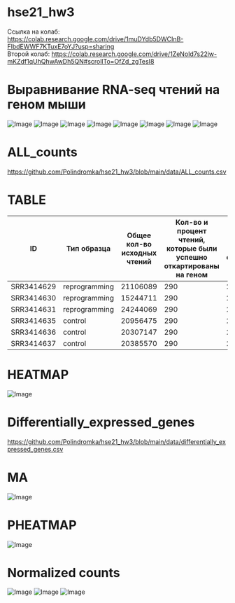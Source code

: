 # hse21_hw3

Ссылка на колаб:
https://colab.research.google.com/drive/1muDYdb5DWCInB-FlbdEWWF7KTuxE7oYJ?usp=sharing \
Второй колаб:
https://colab.research.google.com/drive/1ZeNoId7s22iw-mKZdf1qUhQhwAwDh5QN#scrollTo=OfZd_zgTesI8
# Выравнивание RNA-seq чтений на геном мыши
![Image](images/general_statistics.png)
![Image](images/fastqc_sequence_counts_plot.png)
![Image](images/fastqc_per_base_sequence_quality_plot.png)
![Image](images/fastqc_per_sequence_quality_scores_plot.png)
![Image](images/fastqc_per_base_sequence_quality_plot.png)
![Image](images/fastqc_per_sequence_gc_content_plot.png)
![Image](images/fastqc_sequence_duplication_levels_plot.png)
![Image](images/fastqc-status-check-heatmap.png)

# ALL_counts
https://github.com/Polindromka/hse21_hw3/blob/main/data/ALL_counts.csv
# TABLE
ID | Тип образца | Общее кол-во исходных чтений | Кол-во и процент чтений, которые были успешно откартированы на геном | Кол-во и процент уникально откартированных чтений | Общее кол-во чтений, которые попали на гены
--- | --- | --- | --- |--- |--- 
SRR3414629 | reprogramming | 21106089 | 290 | 286 | 16049609
SRR3414630 | reprogramming | 15244711 | 290 | 286 | 11465324
SRR3414631 | reprogramming | 24244069 | 290 | 286 | 18408851
SRR3414635 | control | 20956475 | 290 | 286 | 16275997
SRR3414636 | control | 20307147 | 290 | 286 | 15757580
SRR3414637 | control | 20385570 | 290 | 286 | 15736978
# HEATMAP
![Image](images/HEATMAP.png)
# Differentially_expressed_genes
https://github.com/Polindromka/hse21_hw3/blob/main/data/differentially_expressed_genes.csv
# MA
![Image](images/MA.png)
# PHEATMAP
![Image](images/PHEATMAP.png)
# Normalized counts
![Image](images/14021.png)
![Image](images/15818.png)
![Image](images/35945.png)
